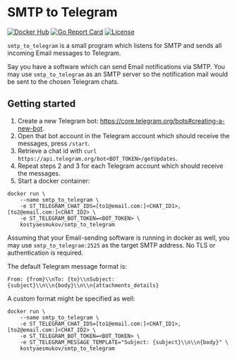 # SMTP to Telegram

[![Docker Hub](https://img.shields.io/docker/pulls/kostyaesmukov/smtp_to_telegram.svg?style=flat-square)][Docker Hub]
[![Go Report Card](https://goreportcard.com/badge/github.com/KostyaEsmukov/smtp_to_telegram?style=flat-square)][Go Report Card]
[![License](https://img.shields.io/github/license/KostyaEsmukov/smtp_to_telegram.svg?style=flat-square)][License]

[Docker Hub]:      https://hub.docker.com/r/kostyaesmukov/smtp_to_telegram
[Go Report Card]:  https://goreportcard.com/report/github.com/KostyaEsmukov/smtp_to_telegram
[License]:         https://github.com/KostyaEsmukov/smtp_to_telegram/blob/master/LICENSE

`smtp_to_telegram` is a small program which listens for SMTP and sends
all incoming Email messages to Telegram.

Say you have a software which can send Email notifications via SMTP.
You may use `smtp_to_telegram` as an SMTP server so
the notification mail would be sent to the chosen Telegram chats.

## Getting started

1. Create a new Telegram bot: https://core.telegram.org/bots#creating-a-new-bot.
2. Open that bot account in the Telegram account which should receive
   the messages, press `/start`.
3. Retrieve a chat id with `curl https://api.telegram.org/bot<BOT_TOKEN>/getUpdates`.
4. Repeat steps 2 and 3 for each Telegram account which should receive the messages.
5. Start a docker container:

```
docker run \
    --name smtp_to_telegram \
    -e ST_TELEGRAM_CHAT_IDS=[to1@email.com:]<CHAT_ID1>,[to2@email.com:]<CHAT_ID2> \
    -e ST_TELEGRAM_BOT_TOKEN=<BOT_TOKEN> \
    kostyaesmukov/smtp_to_telegram
```

Assuming that your Email-sending software is running in docker as well,
you may use `smtp_to_telegram:2525` as the target SMTP address.
No TLS or authentication is required.

The default Telegram message format is:

```
From: {from}\\nTo: {to}\\nSubject: {subject}\\n\\n{body}\\n\\n{attachments_details}
```

A custom format might be specified as well:

```
docker run \
    --name smtp_to_telegram \
    -e ST_TELEGRAM_CHAT_IDS=[to1@email.com:]<CHAT_ID1>,[to2@email.com:]<CHAT_ID2> \
    -e ST_TELEGRAM_BOT_TOKEN=<BOT_TOKEN> \
    -e ST_TELEGRAM_MESSAGE_TEMPLATE="Subject: {subject}\\n\\n{body}" \
    kostyaesmukov/smtp_to_telegram
```
